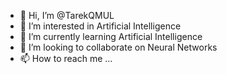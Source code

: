 - 👋 Hi, I’m @TarekQMUL
- 👀 I’m interested in Artificial Intelligence
- 🌱 I’m currently learning Artificial Intelligence
- 💞️ I’m looking to collaborate on Neural Networks
- 📫 How to reach me ...

<!---
TarekQMUL/TarekQMUL is a ✨ special ✨ repository because its `README.md` (this file) appears on your GitHub profile.
You can click the Preview link to take a look at your changes.
--->
